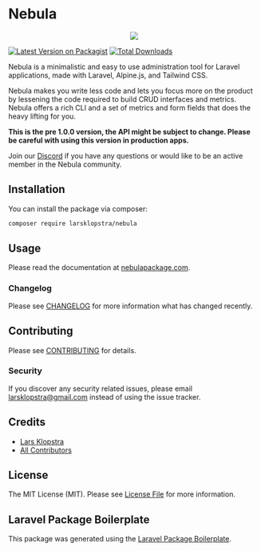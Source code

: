 # Nebula

<p align="center"><a href="https://nebulapackage.com" target="_blank"><img src="https://nebulapackage.com/preview.png"></a></p>

[![Latest Version on Packagist](https://img.shields.io/packagist/v/larsklopstra/nebula.svg?style=flat-square)](https://packagist.org/packages/larsklopstra/nebula)
[![Total Downloads](https://img.shields.io/packagist/dt/larsklopstra/nebula.svg?style=flat-square)](https://packagist.org/packages/larsklopstra/nebula)

Nebula is a minimalistic and easy to use administration tool for Laravel applications, made with Laravel, Alpine.js, and Tailwind CSS.

Nebula makes you write less code and lets you focus more on the product by lessening the code required to build CRUD interfaces and metrics. Nebula offers a rich CLI and a set of metrics and form fields that does the heavy lifting for you.

**This is the pre 1.0.0 version, the API might be subject to change. Please be careful with using this version in production apps.**

Join our [Discord](https://discord.gg/xRndbjE) if you have any questions or would like to be an active member in the Nebula community.

## Installation

You can install the package via composer:

```bash
composer require larsklopstra/nebula
```

## Usage

Please read the documentation at [nebulapackage.com](https://nebulapackage.com).

### Changelog

Please see [CHANGELOG](CHANGELOG.md) for more information what has changed recently.

## Contributing

Please see [CONTRIBUTING](CONTRIBUTING.md) for details.

### Security

If you discover any security related issues, please email larsklopstra@gmail.com instead of using the issue tracker.

## Credits

- [Lars Klopstra](https://github.com/larsklopstra)
- [All Contributors](https://github.com/nebulapackage/nebula/graphs/contributors)

## License

The MIT License (MIT). Please see [License File](LICENSE.md) for more information.

## Laravel Package Boilerplate

This package was generated using the [Laravel Package Boilerplate](https://laravelpackageboilerplate.com).
